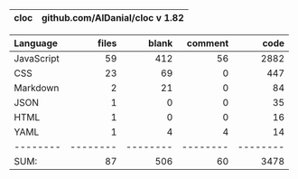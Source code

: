 
cloc|github.com/AlDanial/cloc v 1.82
--- | ---

Language|files|blank|comment|code
:-------|-------:|-------:|-------:|-------:
JavaScript|59|412|56|2882
CSS|23|69|0|447
Markdown|2|21|0|84
JSON|1|0|0|35
HTML|1|0|0|16
YAML|1|4|4|14
--------|--------|--------|--------|--------
SUM:|87|506|60|3478

